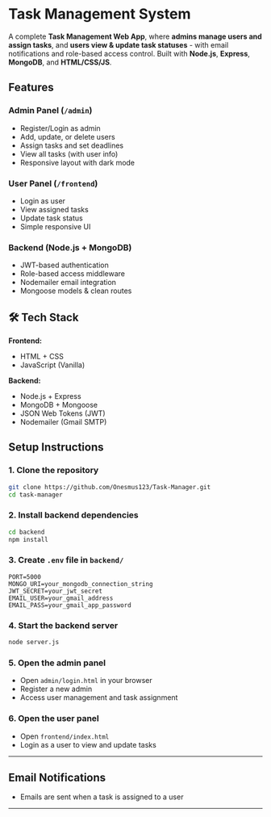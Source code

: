 # Task Management System

A complete **Task Management Web App**, where **admins manage users and assign tasks**, and **users view & update task statuses** - with email notifications and role-based access control. Built with **Node.js**, **Express**, **MongoDB**, and **HTML/CSS/JS**.

## Features

### Admin Panel (`/admin`)
- Register/Login as admin
- Add, update, or delete users
- Assign tasks and set deadlines
- View all tasks (with user info)
- Responsive layout with dark mode

### User Panel (`/frontend`)
- Login as user
- View assigned tasks
- Update task status
- Simple responsive UI

### Backend (Node.js + MongoDB)
- JWT-based authentication
- Role-based access middleware
- Nodemailer email integration
- Mongoose models & clean routes

## 🛠️ Tech Stack

**Frontend:**
- HTML + CSS
- JavaScript (Vanilla)

**Backend:**
- Node.js + Express
- MongoDB + Mongoose
- JSON Web Tokens (JWT)
- Nodemailer (Gmail SMTP)

## Setup Instructions

### 1. Clone the repository

```bash
git clone https://github.com/Onesmus123/Task-Manager.git
cd task-manager
````

### 2. Install backend dependencies

```bash
cd backend
npm install
```

### 3. Create `.env` file in `backend/`

```env
PORT=5000
MONGO_URI=your_mongodb_connection_string
JWT_SECRET=your_jwt_secret
EMAIL_USER=your_gmail_address
EMAIL_PASS=your_gmail_app_password
```

### 4. Start the backend server

```bash
node server.js
```

### 5. Open the admin panel

* Open `admin/login.html` in your browser
* Register a new admin
* Access user management and task assignment

### 6. Open the user panel

* Open `frontend/index.html`
* Login as a user to view and update tasks

---

## Email Notifications

* Emails are sent when a task is assigned to a user

---